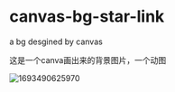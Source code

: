 # canvas-bg-star-link
a bg desgined by canvas

这是一个canva画出来的背景图片，一个动图

![1693490625970](https://github.com/zefitwse/canvas-bg-star-link/assets/101004331/e13a320e-bb8c-46a2-83ce-b6d377d87a51)
